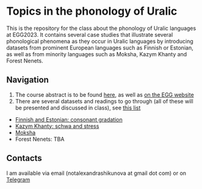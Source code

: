 # Topics in the phonology of Uralic

This is the repository for the class about the phonology of Uralic languages at EGG2023. It contains several case studies that illustrate several phonological phenomena as they occur in Uralic languages by introducing datasets from prominent European languages such as Finnish or Estonian, as well as from minority languages such as Moksha, Kazym Khanty and Forest Nenets.

## Navigation

1. The course abstract is to be found [here](https://github.com/thddbptnsndshs/EGG_uralic_phonology/blob/main/course_abstract.md), as well as [on the EGG website](https://www.eggschool.org/classes/shikunova-topics-in-the-phonology-of-uralic/)
2. There are several datasets and readings to go through (all of these will be presented and discussed in class), see [this list](https://github.com/thddbptnsndshs/EGG_uralic_phonology/blob/main/readings.md)
  - [Finnish and Estonian: consonant gradation](https://github.com/thddbptnsndshs/EGG_uralic_phonology/blob/main/datasets/estonian_gradation.pdf)
  - [Kazym Khanty: schwa and stress](https://github.com/thddbptnsndshs/EGG_uralic_phonology/blob/main/datasets/khanty_schwa.pdf)
  - [Moksha](https://github.com/thddbptnsndshs/EGG_uralic_phonology/blob/main/datasets/moksha_glides.pdf)
  - Forest Nenets: TBA

## Contacts

I am available via email (notalexandrashikunova at gmail dot com) or on [Telegram](https://t.me/thnlgrlivrlvdwsbrnwthrssnhrys)
